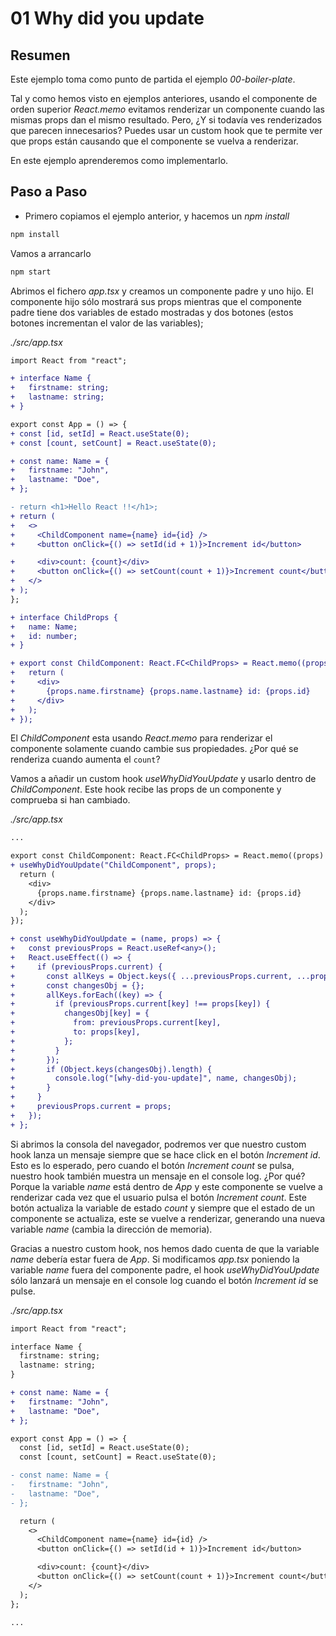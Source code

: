 # 01 Why did you update

## Resumen

Este ejemplo toma como punto de partida el ejemplo _00-boiler-plate_.

Tal y como hemos visto en ejemplos anteriores, usando el componente de orden superior _React.memo_ evitamos renderizar un componente cuando las mismas props dan el mismo resultado. Pero, ¿Y si todavía ves renderizados que parecen innecesarios? Puedes usar un custom hook que te permite ver que props están causando que el componente se vuelva a renderizar.

En este ejemplo aprenderemos como implementarlo.

## Paso a Paso

- Primero copiamos el ejemplo anterior, y hacemos un _npm install_

```bash
npm install
```

Vamos a arrancarlo

```bash
npm start
```

Abrimos el fichero _app.tsx_ y creamos un componente padre y uno hijo. El componente hijo sólo mostrará sus props mientras que el componente padre tiene dos variables de estado mostradas y dos botones (estos botones incrementan el valor de las variables);

_./src/app.tsx_

```diff
import React from "react";

+ interface Name {
+   firstname: string;
+   lastname: string;
+ }

export const App = () => {
+ const [id, setId] = React.useState(0);
+ const [count, setCount] = React.useState(0);

+ const name: Name = {
+   firstname: "John",
+   lastname: "Doe",
+ };

- return <h1>Hello React !!</h1>;
+ return (
+   <>
+     <ChildComponent name={name} id={id} />
+     <button onClick={() => setId(id + 1)}>Increment id</button>

+     <div>count: {count}</div>
+     <button onClick={() => setCount(count + 1)}>Increment count</button>
+   </>
+ );
};

+ interface ChildProps {
+   name: Name;
+   id: number;
+ }

+ export const ChildComponent: React.FC<ChildProps> = React.memo((props) => {
+   return (
+     <div>
+       {props.name.firstname} {props.name.lastname} id: {props.id}
+     </div>
+   );
+ });

```

El _ChildComponent_ esta usando _React.memo_ para renderizar el componente solamente cuando cambie sus propiedades. ¿Por qué se renderiza cuando aumenta el `count`?

Vamos a añadir un custom hook _useWhyDidYouUpdate_ y usarlo dentro de _ChildComponent_. Este hook recibe las props de un componente y comprueba si han cambiado.

_./src/app.tsx_

```diff
...

export const ChildComponent: React.FC<ChildProps> = React.memo((props) => {
+ useWhyDidYouUpdate("ChildComponent", props);
  return (
    <div>
      {props.name.firstname} {props.name.lastname} id: {props.id}
    </div>
  );
});

+ const useWhyDidYouUpdate = (name, props) => {
+   const previousProps = React.useRef<any>();
+   React.useEffect(() => {
+     if (previousProps.current) {
+       const allKeys = Object.keys({ ...previousProps.current, ...props });
+       const changesObj = {};
+       allKeys.forEach((key) => {
+         if (previousProps.current[key] !== props[key]) {
+           changesObj[key] = {
+             from: previousProps.current[key],
+             to: props[key],
+           };
+         }
+       });
+       if (Object.keys(changesObj).length) {
+         console.log("[why-did-you-update]", name, changesObj);
+       }
+     }
+     previousProps.current = props;
+   });
+ };

```

Si abrimos la consola del navegador, podremos ver que nuestro custom hook lanza un mensaje siempre que se hace click en el botón _Increment id_. Esto es lo esperado, pero cuando el botón _Increment count_ se pulsa, nuestro hook también muestra un mensaje en el console log. ¿Por qué? Porque la variable _name_ está dentro de _App_ y este componente se vuelve a renderizar cada vez que el usuario pulsa el botón _Increment count_. Este botón actualiza la variable de estado _count_ y siempre que el estado de un componente se actualiza, este se vuelve a renderizar, generando una nueva variable _name_ (cambia la dirección de memoria).

Gracias a nuestro custom hook, nos hemos dado cuenta de que la variable _name_ debería estar fuera de _App_. Si modificamos _app.tsx_ poniendo la variable _name_ fuera del componente padre, el hook _useWhyDidYouUpdate_ sólo lanzará un mensaje en el console log cuando el botón _Increment id_ se pulse.

_./src/app.tsx_

```diff
import React from "react";

interface Name {
  firstname: string;
  lastname: string;
}

+ const name: Name = {
+   firstname: "John",
+   lastname: "Doe",
+ };

export const App = () => {
  const [id, setId] = React.useState(0);
  const [count, setCount] = React.useState(0);

- const name: Name = {
-   firstname: "John",
-   lastname: "Doe",
- };

  return (
    <>
      <ChildComponent name={name} id={id} />
      <button onClick={() => setId(id + 1)}>Increment id</button>

      <div>count: {count}</div>
      <button onClick={() => setCount(count + 1)}>Increment count</button>
    </>
  );
};

...

```
